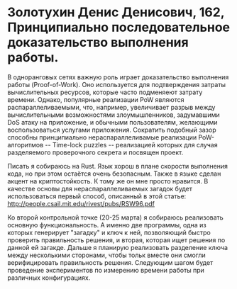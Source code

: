 # Золотухин Денис Денисович, 162, Принципиально последовательное доказательство выполнения работы.

В одноранговых сетях важную роль играет доказательство выполнения работы (Proof-of-Work). Оно используется для подтверждения затраты вычислительных ресурсов, которые часто подменяеют затрату времени.
Однако, популярные реализации PoW являются распараллеливаемыми, что, например, увеличивает разрыв между вычислительными возможностями злоумышленников, задумавшими DoS атаку на приложение, и обычными пользователям,
желающими воспользоваться услугами приложения. Сократить подобный зазор способны принципиально нераспараллеливамые реализации PoW-алгоритмов -- Time-lock puzzles -- реализацией которых для случая разделяемого проверочного секрета и посвящен проект.

Писать я собираюсь на Rust. Язык хорош в плане скорости выполнения кода, но при этом остаётся очень безопасным. Также в языке сделан акцент на криптостойкость. К тому же он мне просто нравится.
В качестве основы для нераспараллеливаемых загадок будет использоваться первый способ, описанный в этой статье: http://people.csail.mit.edu/rivest/pubs/RSW96.pdf


Ко второй контрольной точке (20-25 марта) я собираюсь реализовать основную функциональность. А именно две программы, одна из которых генерирует  "загадку" и ключ к ней, позволяющий быстро проверить правильность решения, и вторая,
которая ищет решения по данной ей загакде.
Дальше я планирую реализовать разделение ключа между несколькими сторонами, чтобы тольк вместе они смогли верифицировать правильность решения.
Следующим шагом будет проведение экспериментов по измерению времени работы при различных конфигурациях.
